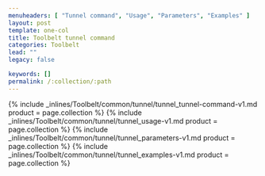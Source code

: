 ```yaml
---
menuheaders: [ "Tunnel command", "Usage", "Parameters", "Examples" ]
layout: post
template: one-col
title: Toolbelt tunnel command
categories: Toolbelt
lead: ""
legacy: false

keywords: []
permalink: /:collection/:path
---
```





<a href="#tunnel-command"></a>{% include _inlines/Toolbelt/common/tunnel/tunnel_tunnel-command-v1.md  product = page.collection %}
<a href="#usage"></a>{% include _inlines/Toolbelt/common/tunnel/tunnel_usage-v1.md  product = page.collection %}
<a href="#parameters"></a>{% include _inlines/Toolbelt/common/tunnel/tunnel_parameters-v1.md  product = page.collection %}
<a href="#examples"></a>{% include _inlines/Toolbelt/common/tunnel/tunnel_examples-v1.md  product = page.collection %}